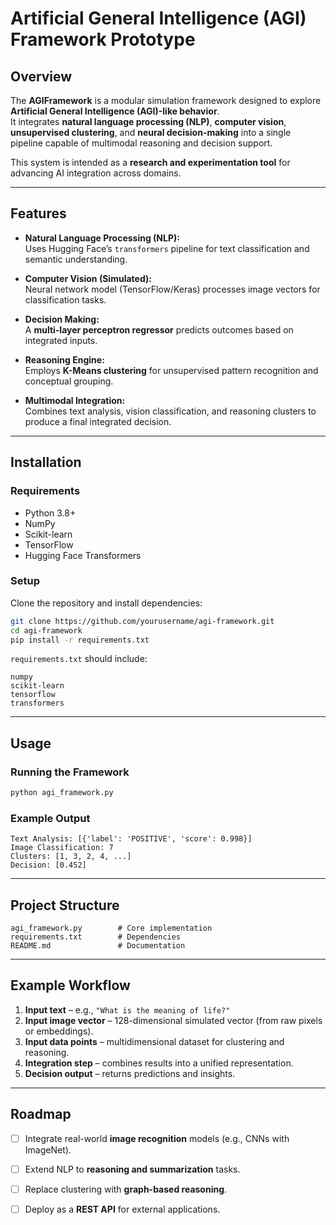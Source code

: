 # Artificial General Intelligence (AGI) Framework Prototype

## Overview
The **AGIFramework** is a modular simulation framework designed to explore **Artificial General Intelligence (AGI)-like behavior**.  
It integrates **natural language processing (NLP)**, **computer vision**, **unsupervised clustering**, and **neural decision-making** into a single pipeline capable of multimodal reasoning and decision support.

This system is intended as a **research and experimentation tool** for advancing AI integration across domains.

---

## Features
- **Natural Language Processing (NLP):**  
  Uses Hugging Face’s `transformers` pipeline for text classification and semantic understanding.  

- **Computer Vision (Simulated):**  
  Neural network model (TensorFlow/Keras) processes image vectors for classification tasks.  

- **Decision Making:**  
  A **multi-layer perceptron regressor** predicts outcomes based on integrated inputs.  

- **Reasoning Engine:**  
  Employs **K-Means clustering** for unsupervised pattern recognition and conceptual grouping.  

- **Multimodal Integration:**  
  Combines text analysis, vision classification, and reasoning clusters to produce a final integrated decision.  

---

## Installation

### Requirements
- Python 3.8+
- NumPy
- Scikit-learn
- TensorFlow
- Hugging Face Transformers

### Setup
Clone the repository and install dependencies:
```bash
git clone https://github.com/yourusername/agi-framework.git
cd agi-framework
pip install -r requirements.txt
```

`requirements.txt` should include:
```
numpy
scikit-learn
tensorflow
transformers
```

---

## Usage

### Running the Framework
```bash
python agi_framework.py
```

### Example Output
```text
Text Analysis: [{'label': 'POSITIVE', 'score': 0.998}]
Image Classification: 7
Clusters: [1, 3, 2, 4, ...]
Decision: [0.452]
```

---

## Project Structure
```
agi_framework.py        # Core implementation
requirements.txt        # Dependencies
README.md               # Documentation
```

---

## Example Workflow
1. **Input text** – e.g., `"What is the meaning of life?"`  
2. **Input image vector** – 128-dimensional simulated vector (from raw pixels or embeddings).  
3. **Input data points** – multidimensional dataset for clustering and reasoning.  
4. **Integration step** – combines results into a unified representation.  
5. **Decision output** – returns predictions and insights.  

---

## Roadmap
- [ ] Integrate real-world **image recognition** models (e.g., CNNs with ImageNet).  
- [ ] Extend NLP to **reasoning and summarization** tasks.  
- [ ] Replace clustering with **graph-based reasoning**.  
- [ ] Deploy as a **REST API** for external applications.  

